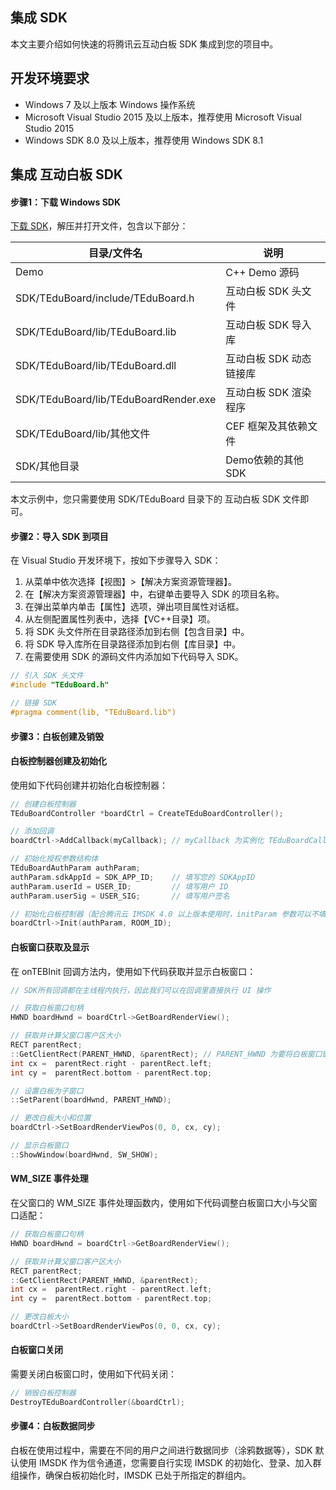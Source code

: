 ## 集成 SDK

本文主要介绍如何快速的将腾讯云互动白板 SDK 集成到您的项目中。

## 开发环境要求

- Windows 7 及以上版本 Windows 操作系统
- Microsoft Visual Studio 2015 及以上版本，推荐使用 Microsoft Visual Studio 2015
- Windows SDK 8.0 及以上版本，推荐使用 Windows SDK 8.1  

## 集成 互动白板 SDK

#### 步骤1：下载  Windows SDK

[下载 SDK](https://demo.qcloudtiw.com/win/exe/tic_demo.zip)，解压并打开文件，包含以下部分：

|              目录/文件名              |           说明          |
|---------------------------------------|-------------------------|
| Demo                                  | C++ Demo 源码           |
| SDK/TEduBoard/include/TEduBoard.h     | 互动白板 SDK 头文件     |
| SDK/TEduBoard/lib/TEduBoard.lib       | 互动白板 SDK 导入库     |
| SDK/TEduBoard/lib/TEduBoard.dll       | 互动白板 SDK 动态链接库 |
| SDK/TEduBoard/lib/TEduBoardRender.exe | 互动白板 SDK 渲染程序   |
| SDK/TEduBoard/lib/其他文件            | CEF 框架及其依赖文件    |
| SDK/其他目录                          | Demo依赖的其他SDK       |

本文示例中，您只需要使用 SDK/TEduBoard 目录下的 互动白板 SDK 文件即可。


#### 步骤2：导入 SDK 到项目

在 Visual Studio 开发环境下，按如下步骤导入 SDK：

1. 从菜单中依次选择【视图】>【解决方案资源管理器】。
2. 在【解决方案资源管理器】中，右键单击要导入 SDK 的项目名称。
3. 在弹出菜单内单击【属性】选项，弹出项目属性对话框。
4. 从左侧配置属性列表中，选择【VC++目录】项。
5. 将 SDK 头文件所在目录路径添加到右侧【包含目录】中。
6. 将 SDK 导入库所在目录路径添加到右侧【库目录】中。
7. 在需要使用 SDK 的源码文件内添加如下代码导入 SDK。

```cpp
// 引入 SDK 头文件
#include "TEduBoard.h"

// 链接 SDK
#pragma comment(lib, "TEduBoard.lib")
```


#### 步骤3：白板创建及销毁

#### 白板控制器创建及初始化

使用如下代码创建并初始化白板控制器：
```cpp
// 创建白板控制器
TEduBoardController *boardCtrl = CreateTEduBoardController();

// 添加回调
boardCtrl->AddCallback(myCallback); // myCallback 为实例化 TEduBoardCallback 接口的回调接收器

// 初始化授权参数结构体
TEduBoardAuthParam authParam;
authParam.sdkAppId = SDK_APP_ID;    // 填写您的 SDKAppID
authParam.userId = USER_ID;         // 填写用户 ID
authParam.userSig = USER_SIG;       // 填写用户签名

// 初始化白板控制器（配合腾讯云 IMSDK 4.0 以上版本使用时，initParam 参数可以不填）
boardCtrl->Init(authParam, ROOM_ID);
```

#### 白板窗口获取及显示

在 onTEBInit 回调方法内，使用如下代码获取并显示白板窗口：
```cpp
// SDK所有回调都在主线程内执行，因此我们可以在回调里直接执行 UI 操作

// 获取白板窗口句柄
HWND boardHwnd = boardCtrl->GetBoardRenderView();

// 获取并计算父窗口客户区大小
RECT parentRect;
::GetClientRect(PARENT_HWND, &parentRect); // PARENT_HWND 为要将白板窗口嵌入其中显示的容器窗口句柄
int cx =  parentRect.right - parentRect.left;
int cy =  parentRect.bottom - parentRect.top;

// 设置白板为子窗口
::SetParent(boardHwnd, PARENT_HWND);

// 更改白板大小和位置
boardCtrl->SetBoardRenderViewPos(0, 0, cx, cy);

// 显示白板窗口
::ShowWindow(boardHwnd, SW_SHOW);
```

####  WM_SIZE 事件处理

在父窗口的 WM_SIZE 事件处理函数内，使用如下代码调整白板窗口大小与父窗口适配：
```cpp
// 获取白板窗口句柄
HWND boardHwnd = boardCtrl->GetBoardRenderView();

// 获取并计算父窗口客户区大小
RECT parentRect;
::GetClientRect(PARENT_HWND, &parentRect);
int cx =  parentRect.right - parentRect.left;
int cy =  parentRect.bottom - parentRect.top;

// 更改白板大小
boardCtrl->SetBoardRenderViewPos(0, 0, cx, cy);
```

#### 白板窗口关闭

需要关闭白板窗口时，使用如下代码关闭：
```cpp
// 销毁白板控制器
DestroyTEduBoardController(&boardCtrl);
```


#### 步骤4：白板数据同步

白板在使用过程中，需要在不同的用户之间进行数据同步（涂鸦数据等），SDK 默认使用 IMSDK 作为信令通道，您需要自行实现 IMSDK 的初始化、登录、加入群组操作，确保白板初始化时，IMSDK 已处于所指定的群组内。

